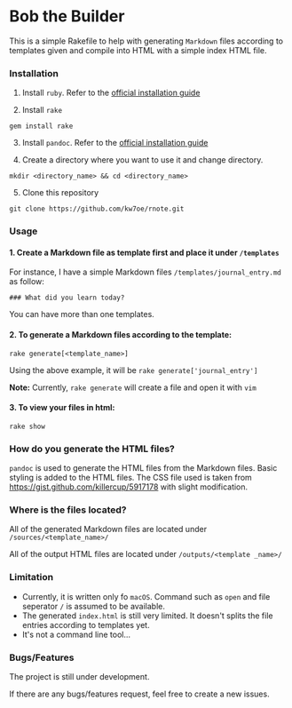 # Bob the Builder

This is a simple Rakefile to help with generating `Markdown` files
according to templates given and compile into HTML with a simple
index HTML file.

### Installation

1. Install `ruby`. Refer to the
[official installation guide](https://www.ruby-lang.org/en/documentation/installation/)

2. Install `rake`
```
gem install rake
```

3. Install `pandoc`. Refer to the [official installation guide](https://pandoc.org/installing.html)

4. Create a directory where you want to use it and change directory.
```
mkdir <directory_name> && cd <directory_name>
```

5. Clone this repository
```
git clone https://github.com/kw7oe/rnote.git
```

### Usage

#### 1. Create a Markdown file as template first and place it under `/templates`

For instance, I have a simple Markdown files `/templates/journal_entry.md` as follow:

```
### What did you learn today?
```

You can have more than one templates.

#### 2. To generate a Markdown files according to the template:
```
rake generate[<template_name>]
```

Using the above example, it will be `rake generate['journal_entry']`

**Note:** Currently, `rake generate` will create a file and open
it with `vim`

#### 3. To view your files in html:
```
rake show
```

### How do you generate the HTML files?

`pandoc` is used to generate the HTML files from the Markdown files. Basic styling is added to the HTML files. The CSS file used is taken from https://gist.github.com/killercup/5917178 with slight modification.


### Where is the files located?

All of the generated Markdown files are located under `/sources/<template_name>/`

All of the output HTML files are located under `/outputs/<template
_name>/`


### Limitation

- Currently, it is written only fo `macOS`. Command such as `open` and
file seperator `/` is assumed to be available.
- The generated `index.html` is still very limited. It doesn't
splits the file entries according to templates yet.
- It's not a command line tool...


### Bugs/Features

The project is still under development.

If there are any bugs/features request, feel free to create a new issues.
